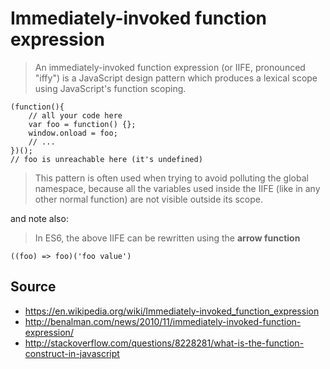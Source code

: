 ﻿# Immediately-invoked function expression

> An immediately-invoked function expression (or IIFE, pronounced "iffy") is a JavaScript design pattern which produces a lexical scope using JavaScript's function scoping.

	(function(){
		// all your code here
		var foo = function() {};
		window.onload = foo;
		// ...
	})();
	// foo is unreachable here (it's undefined)

> This pattern is often used when trying to avoid polluting the global namespace, because all the variables used inside the IIFE (like in any other normal function) are not visible outside its scope.

and note also:

> In ES6, the above IIFE can be rewritten using the **arrow function**

	((foo) => foo)('foo value')

## Source

- https://en.wikipedia.org/wiki/Immediately-invoked_function_expression
- http://benalman.com/news/2010/11/immediately-invoked-function-expression/
- http://stackoverflow.com/questions/8228281/what-is-the-function-construct-in-javascript
